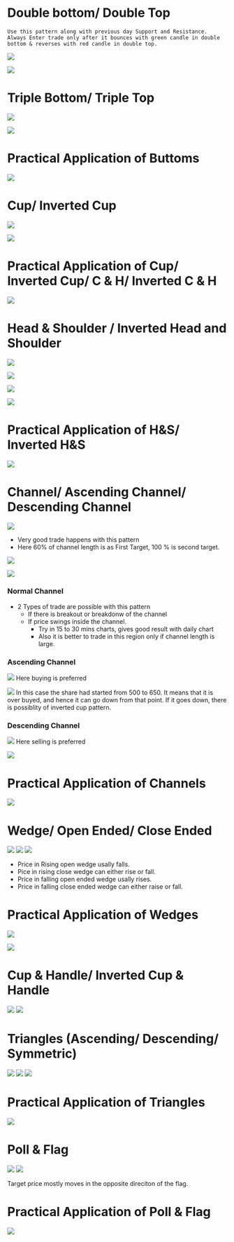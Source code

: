 # Double bottom/ Double Top

    Use this pattern along with previous day Support and Resistance.
    Always Enter trade only after it bounces with green candle in double bottom & reverses with red candle in double top.

![](../files/045-mastery.png)

![](../files/046-mastery.png)

# Triple Bottom/ Triple Top

![](../files/047-mastery.png)

![](../files/048-mastery.png)


# Practical Application of Buttoms
![](../files/049-mastery.png)

# Cup/ Inverted Cup

![](../files/050-mastery.png)

![](../files/051-mastery.png)
# Practical Application of Cup/ Inverted Cup/ C & H/ Inverted C & H

![](../files/052-mastery.png)


# Head & Shoulder / Inverted Head and Shoulder
![](../files/053-mastery.png)

![](../files/056-mastery.png)

![](../files/054-mastery.png)

![](../files/055-mastery.png)


# Practical Application of H&S/ Inverted H&S
![](../files/057-mastery.png)

# Channel/ Ascending Channel/ Descending Channel
![](../files/058-mastery.png)

* Very good trade happens with this pattern
* Here 60% of channel length is as First Target, 100 % is second target.

![](../files/058-mastery.png)


![](../files/059-mastery.png)
### Normal Channel
* 2 Types of trade are possible with this pattern
    * If there is breakout or breakdonw of the channel
    * If price swings inside the channel.
        * Try in 15 to 30 mins charts, gives good result with daily chart
        * Also it is better to trade in this region only if channel length is large.

### Ascending Channel
![](../files/060-mastery.png)
    Here buying is preferred

![](../files/062-mastery.png)
    In this case the share had started from 500 to 650. It means that it is over buyed, and hence it can go down from that point. 
    If it goes down, there is possiblity of inverted cup pattern.

### Descending Channel
![](../files/061-mastery.png)
    Here selling is preferred

![](../files/063-mastery.png)

# Practical Application of Channels

![](../files/064-mastery.png)

# Wedge/ Open Ended/ Close Ended
![](../files/066-mastery.png)
![](../files/067-mastery.png)
![](../files/065-mastery.png)

* Price in Rising open wedge usally falls.
* Pice in rising close wedge can either rise or fall.
* Price in falling open ended wedge usally rises.
* Price in falling close ended wedge can either raise or fall.

# Practical Application of Wedges
![](../files/068-mastery.png)

![](../files/069-mastery.png)

# Cup & Handle/ Inverted Cup & Handle
![](../files/070-mastery.png)
![](../files/071-mastery.png)

# Triangles (Ascending/ Descending/ Symmetric)

![](../files/072-mastery.png)
![](../files/073-mastery.png)
![](../files/074-mastery.png)

# Practical Application of Triangles
![](../files/075-mastery.png)

# Poll & Flag
![](../files/076-mastery.png)
![](../files/077-mastery.png)

Target price mostly moves in the opposite direciton of the flag.

# Practical Application of Poll & Flag

![](../files/078-mastery.png)
